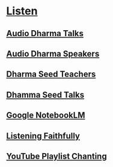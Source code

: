 # [Listen](https://sukhavaho.github.io/decoder)

## [Audio Dharma Talks](https://www.audiodharma.org/talks)
## [Audio Dharma Speakers](https://www.audiodharma.org/speakers)

## [Dharma Seed Teachers](https://dharmaseed.org/teachers/)
## [Dhamma Seed Talks](https://dharmaseed.org/talks/)

## [Google NotebookLM](https://notebooklm.google.com/)
## [Listening Faithfully](https://readingfaithfully.org/listening-faithfully/)
## [YouTube Playlist Chanting](https://www.youtube.com/playlist?list=PLk74A6Qy7X1Qq91uWyyrTHje3IIgoDdT0)




